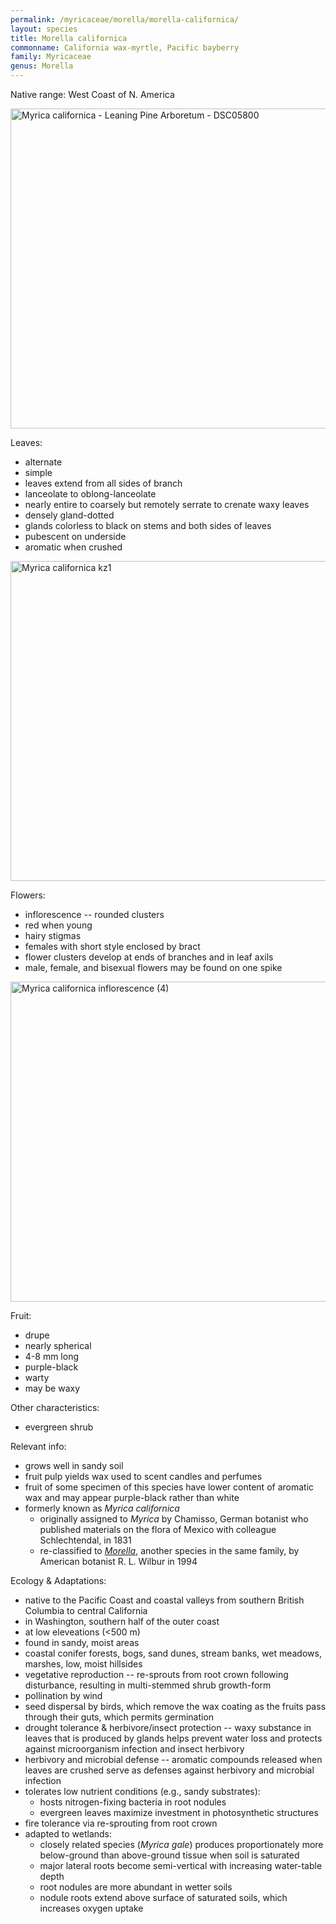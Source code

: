 ```yaml
---
permalink: /myricaceae/morella/morella-californica/
layout: species
title: Morella californica
commonname: California wax-myrtle, Pacific bayberry
family: Myricaceae
genus: Morella
---
```


Native range: West Coast of N. America

<a title="Daderot / CC0" href="https://commons.wikimedia.org/wiki/File:Myrica_californica_-_Leaning_Pine_Arboretum_-_DSC05800.JPG"><img width="512" alt="Myrica californica - Leaning Pine Arboretum - DSC05800" src="https://upload.wikimedia.org/wikipedia/commons/thumb/a/a7/Myrica_californica_-_Leaning_Pine_Arboretum_-_DSC05800.JPG/512px-Myrica_californica_-_Leaning_Pine_Arboretum_-_DSC05800.JPG"></a>

Leaves:
  - alternate
  - simple
  - leaves extend from all sides of branch
  - lanceolate to oblong-lanceolate
  - nearly entire to coarsely but remotely serrate to crenate waxy leaves
  - densely gland-dotted
  - glands colorless to black on stems and both sides of leaves
  - pubescent on underside
  - aromatic when crushed

<a title="Krzysztof Ziarnek, Kenraiz / CC BY-SA (https://creativecommons.org/licenses/by-sa/4.0)" href="https://commons.wikimedia.org/wiki/File:Myrica_californica_kz1.jpg"><img width="512" alt="Myrica californica kz1" src="https://upload.wikimedia.org/wikipedia/commons/thumb/c/cb/Myrica_californica_kz1.jpg/512px-Myrica_californica_kz1.jpg"></a>

Flowers:
  - inflorescence -- rounded clusters
  - red when young
  - hairy stigmas
  - females with short style enclosed by bract
  - flower clusters develop at ends of branches and in leaf axils
  - male, female, and bisexual flowers may be found on one spike

<a title="born1945 / CC BY (https://creativecommons.org/licenses/by/2.0)" href="https://commons.wikimedia.org/wiki/File:Myrica_californica_inflorescence_(4).jpg"><img width="512" alt="Myrica californica inflorescence (4)" src="https://upload.wikimedia.org/wikipedia/commons/thumb/3/3d/Myrica_californica_inflorescence_%284%29.jpg/512px-Myrica_californica_inflorescence_%284%29.jpg"></a>

Fruit:
  - drupe
  - nearly spherical
  - 4-8 mm long
  - purple-black
  - warty
  - may be waxy

Other characteristics:
  - evergreen shrub

Relevant info:
  - grows well in sandy soil
  - fruit pulp yields wax used to scent candles and perfumes
  - fruit of some specimen of this species have lower content of aromatic wax and may appear purple-black rather than white
  - formerly known as *Myrica californica*
    - originally assigned to *Myrica* by Chamisso, German botanist who published materials on the flora of Mexico with colleague Schlechtendal, in 1831
    - re-classified to *[Morella](../)*, another species in the same family, by American botanist R. L. Wilbur in 1994

Ecology & Adaptations:
  - native to the Pacific Coast and coastal valleys from southern British Columbia to central California
  - in Washington, southern half of the outer coast
  - at low eleveations (<500 m)
  - found in sandy, moist areas
  - coastal conifer forests, bogs, sand dunes, stream banks, wet meadows, marshes, low, moist hillsides
  - vegetative reproduction -- re-sprouts from root crown following disturbance, resulting in multi-stemmed shrub growth-form
  - pollination by wind
  - seed dispersal by birds, which remove the wax coating as the fruits pass through their guts, which permits germination
  - drought tolerance & herbivore/insect protection -- waxy substance in leaves that is produced by glands helps prevent water loss and protects against microorganism infection and insect herbivory
  - herbivory and microbial defense -- aromatic compounds released when leaves are crushed serve as defenses against herbivory and microbial infection
  - tolerates low nutrient conditions (e.g., sandy substrates):
    - hosts nitrogen-fixing bacteria in root nodules
    - evergreen leaves maximize investment in photosynthetic structures
  - fire tolerance via re-sprouting from root crown
  - adapted to wetlands:
    - closely related species (*Myrica gale*) produces proportionately more below-ground than above-ground tissue when soil is saturated
    - major lateral roots become semi-vertical with increasing water-table depth
    - root nodules are more abundant in wetter soils
    - nodule roots extend above surface of saturated soils, which increases oxygen uptake
